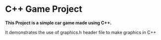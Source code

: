 # C++ Game Project
**This Project is a simple car game made using C++.**

It demonstrates the use of graphics.h header file to make graphics in C++
